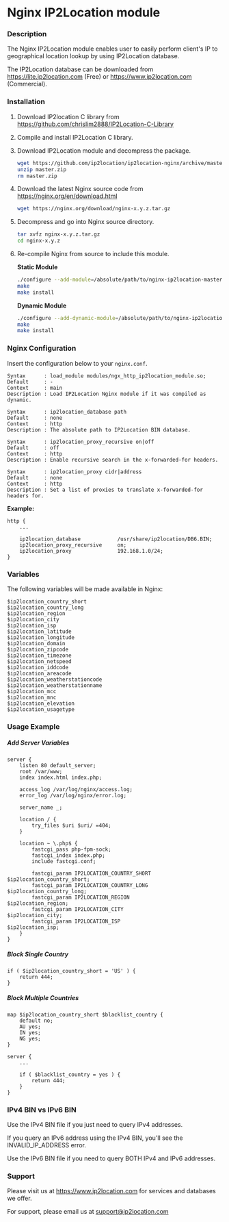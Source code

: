 # Nginx IP2Location module



### Description

The Nginx IP2Location module enables user to easily perform client's IP to geographical location lookup by using IP2Location database.

The IP2Location database can be downloaded from https://lite.ip2location.com (Free) or https://www.ip2location.com (Commercial).



### Installation

1. Download IP2location C library from https://github.com/chrislim2888/IP2Location-C-Library

2. Compile and install IP2Location C library.

3. Download IP2Location module and decompress the package.

   ```bash
   wget https://github.com/ip2location/ip2location-nginx/archive/master.zip
   unzip master.zip
   rm master.zip
   ```

   

4. Download the latest Nginx source code from https://nginx.org/en/download.html

   ```bash
   wget https://nginx.org/download/nginx-x.y.z.tar.gz
   ```

   

5. Decompress and go into Nginx source directory.

   ```bash
   tar xvfz nginx-x.y.z.tar.gz
   cd nginx-x.y.z
   ```

   

6. Re-compile Nginx from source to include this module.

   **Static Module**

   ```bash
   ./configure --add-module=/absolute/path/to/nginx-ip2location-master
   make
   make install
   ```

   **Dynamic Module**

   ```bash
   ./configure --add-dynamic-module=/absolute/path/to/nginx-ip2location-master
   make
   make install
   ```



### Nginx Configuration

Insert the configuration below to your `nginx.conf`.

```
Syntax      : load_module modules/ngx_http_ip2location_module.so;
Default     : -
Context     : main
Description : Load IP2Location Nginx module if it was compiled as dynamic.
```

```
Syntax      : ip2location_database path
Default     : none
Context     : http
Description : The absolute path to IP2Location BIN database.
```

```
Syntax      : ip2location_proxy_recursive on|off
Default     : off
Context     : http
Description : Enable recursive search in the x-forwarded-for headers.
```

```
Syntax      : ip2location_proxy cidr|address
Default     : none
Context     : http
Description : Set a list of proxies to translate x-forwarded-for headers for.
```



**Example:**

```nginx
http {
	...
	
	ip2location_database			/usr/share/ip2location/DB6.BIN;
	ip2location_proxy_recursive		on;
	ip2location_proxy				192.168.1.0/24;
}
```



### Variables

The following variables will be made available in Nginx:

```nginx
$ip2location_country_short
$ip2location_country_long
$ip2location_region
$ip2location_city
$ip2location_isp
$ip2location_latitude
$ip2location_longitude
$ip2location_domain
$ip2location_zipcode
$ip2location_timezone
$ip2location_netspeed
$ip2location_iddcode
$ip2location_areacode
$ip2location_weatherstationcode
$ip2location_weatherstationname
$ip2location_mcc
$ip2location_mnc
$ip2location_elevation
$ip2location_usagetype
```



### Usage Example

##### Add Server Variables

```nginx
server {
	listen 80 default_server;
	root /var/www;
	index index.html index.php;

    access_log /var/log/nginx/access.log;
    error_log /var/log/nginx/error.log;

	server_name _;

	location / {
		try_files $uri $uri/ =404;
	}

	location ~ \.php$ {
		fastcgi_pass php-fpm-sock;
		fastcgi_index index.php;
		include fastcgi.conf;

		fastcgi_param IP2LOCATION_COUNTRY_SHORT       $ip2location_country_short;
		fastcgi_param IP2LOCATION_COUNTRY_LONG        $ip2location_country_long;
        fastcgi_param IP2LOCATION_REGION              $ip2location_region;
        fastcgi_param IP2LOCATION_CITY                $ip2location_city;
        fastcgi_param IP2LOCATION_ISP                 $ip2location_isp;
	}
}
```



##### Block Single Country

```nginx
if ( $ip2location_country_short = 'US' ) {
    return 444;
}
```



##### Block Multiple Countries

```nginx
map $ip2location_country_short $blacklist_country {
	default no;
	AU yes;
	IN yes;
	NG yes;
}

server {
    ...
        
	if ( $blacklist_country = yes ) {
		return 444;
	}
}
```



### IPv4 BIN vs IPv6 BIN

Use the IPv4 BIN file if you just need to query IPv4 addresses.

If you query an IPv6 address using the IPv4 BIN, you'll see the INVALID_IP_ADDRESS error.

Use the IPv6 BIN file if you need to query BOTH IPv4 and IPv6 addresses.



### Support
Please visit us at https://www.ip2location.com for services and databases we offer.

For support, please email us at support@ip2location.com
